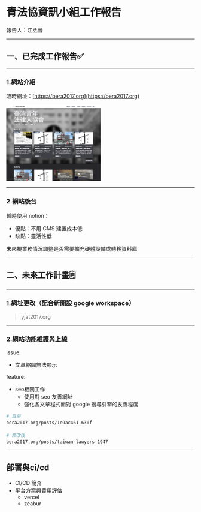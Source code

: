 # 青法協資訊小組工作報告
報告人：江丞晉

---

## 一、已完成工作報告✅

---

### 1.網站介紹

臨時網址：[https://bera2017.org](https://bera2017.org)

<img src="./website.png" width="50%"/>

---

### 2.網站後台

暫時使用 notion：
- 優點：不用 CMS 建置成本低
- 缺點：靈活性低

未來視業務情況調整是否需要擴充硬體設備或轉移資料庫

---

## 二、未來工作計畫🗒

---

### 1.網址更改（配合新開設 google workspace）

> yjat2017.org

---

### 2.網站功能維護與上線

issue: 
- 文章縮圖無法顯示

feature: 
- seo相關工作
  - 使用對 seo 友善網址
  - 強化各文章程式面對 google 搜尋引擎的友善程度 

```bash
# 目前
bera2017.org/posts/1e9ac461-630f  

# 修改後
bera2017.org/posts/taiwan-lawyers-1947
```


---
## 部署與ci/cd

- CI/CD 簡介
- 平台方案與費用評估
    - vercel
    - zeabur




